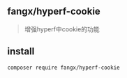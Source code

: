 ## fangx/hyperf-cookie

> 增强hyperf中cookie的功能

## install

```bash
composer require fangx/hyperf-cookie
```
